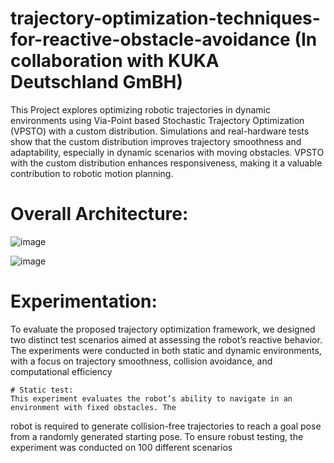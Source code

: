 # trajectory-optimization-techniques-for-reactive-obstacle-avoidance (In collaboration with KUKA Deutschland GmBH)

This Project explores optimizing robotic trajectories in dynamic environments using Via-Point based Stochastic Trajectory Optimization (VPSTO) with a custom distribution. Simulations and real-hardware tests show that the custom distribution improves trajectory smoothness and adaptability, especially in dynamic scenarios with moving obstacles. VPSTO with the custom distribution enhances responsiveness, making it a valuable contribution to robotic motion planning.


# Overall Architecture:
![image](https://github.com/user-attachments/assets/37203b54-6cc8-459b-8020-5eff8529dc30)

![image](https://github.com/user-attachments/assets/9ed18590-716f-43a6-b31a-a4a629e481f2)

# Experimentation:

To evaluate the proposed trajectory optimization framework, we designed two distinct test scenarios
aimed at assessing the robot’s reactive behavior. The experiments were conducted in both static and
dynamic environments, with a focus on trajectory smoothness, collision avoidance, and computational
efficiency

    # Static test:
    This experiment evaluates the robot’s ability to navigate in an environment with fixed obstacles. The
robot is required to generate collision-free trajectories to reach a goal pose from a randomly generated
starting pose. To ensure robust testing, the experiment was conducted on 100 different scenarios





